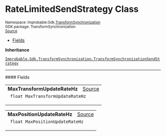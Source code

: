 
# RateLimitedSendStrategy Class
<sup>
Namespace: Improbable.Gdk.<a href="{{urlRoot}}/api/transform-synchronization-index">TransformSynchronization</a><br/>
GDK package: TransformSynchronization<br/>
<a href="https://www.github.com/spatialos/gdk-for-unity/blob/e31c47b5050ee67cafe8962204aa86a259095db0/workers/unity/Packages/io.improbable.gdk.transformsynchronization/ScriptableObjects/SendStrategies/RateLimitedSendStrategy.cs/#L7">Source</a>
<style>
a code {
                    padding: 0em 0.25em!important;
}
code {
                    background-color: #ffffff!important;
}
</style>
</sup>
<nav id="pageToc" class="page-toc"><ul><li><a href="#fields">Fields</a>
</ul></nav>



</p>

<b>Inheritance</b>

<code><a href="{{urlRoot}}/api/transform-synchronization/transform-synchronization-send-strategy">Improbable.Gdk.TransformSynchronization.TransformSynchronizationSendStrategy</a></code>






</p>
<hr style="width:100%; border-top-color:#d8d8d8" />
#### Fields


</p>




<table width="100%">
    <tr>
        <td style="border-right:none"><b>MaxTransformUpdateRateHz</b></td>
        <td style="border-left:none; text-align:right"><a href="https://www.github.com/spatialos/gdk-for-unity/blob/e31c47b5050ee67cafe8962204aa86a259095db0/workers/unity/Packages/io.improbable.gdk.transformsynchronization/ScriptableObjects/SendStrategies/RateLimitedSendStrategy.cs/#L9">Source</a></td>
    </tr>
    <tr>
        <td colspan="2">
<code> float MaxTransformUpdateRateHz</code></p>


</td>
    </tr>
</table>


<table width="100%">
    <tr>
        <td style="border-right:none"><b>MaxPositionUpdateRateHz</b></td>
        <td style="border-left:none; text-align:right"><a href="https://www.github.com/spatialos/gdk-for-unity/blob/e31c47b5050ee67cafe8962204aa86a259095db0/workers/unity/Packages/io.improbable.gdk.transformsynchronization/ScriptableObjects/SendStrategies/RateLimitedSendStrategy.cs/#L10">Source</a></td>
    </tr>
    <tr>
        <td colspan="2">
<code> float MaxPositionUpdateRateHz</code></p>


</td>
    </tr>
</table>










